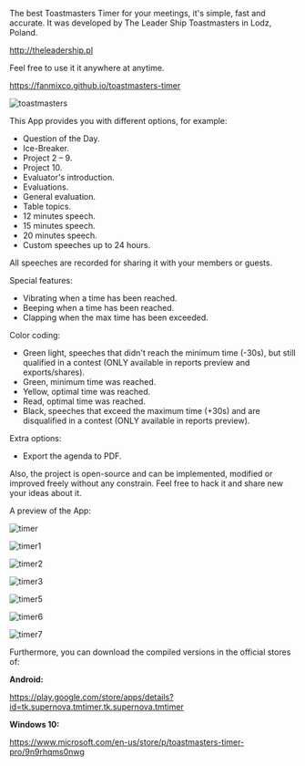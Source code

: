 The best Toastmasters Timer for your meetings, it's simple, fast and accurate. It was developed by The Leader Ship Toastmasters in Lodz, Poland.

http://theleadership.pl

Feel free to use it it anywhere at anytime.

https://fanmixco.github.io/toastmasters-timer

![toastmasters](http://dominicanewsonline.com/news/wp-content/uploads/2014/10/ToastmastersLogoColor-300x262.jpg)

This App provides you with different options, for example:
- Question of the Day.
- Ice-Breaker.
- Project 2 – 9.
- Project 10.
- Evaluator's introduction.
- Evaluations.
- General evaluation.
- Table topics.
- 12 minutes speech.
- 15 minutes speech.
- 20 minutes speech.
- Custom speeches up to 24 hours.

All speeches are recorded for sharing it with your members or guests.

Special features:
- Vibrating when a time has been reached.
- Beeping when a time has been reached.
- Clapping when the max time has been exceeded.

Color coding:
- Green light, speeches that didn't reach the minimum time (-30s), but still qualified in a contest (ONLY available in reports preview and exports/shares).
- Green, minimum time was reached.
- Yellow, optimal time was reached.
- Read, optimal time was reached.
- Black, speeches that exceed the maximum time (+30s) and are disqualified in a contest (ONLY available in reports preview).

Extra options:
- Export the agenda to PDF.

Also, the project is open-source and can be implemented, modified or improved freely without any constrain. Feel free to hack it and share new your ideas about it.

A preview of the App:

![timer](https://mir-cdn.behance.net/v1/rendition/project_modules/fs/8d504a63506593.5c2745ffb5dfe.png)

![timer1](https://mir-cdn.behance.net/v1/rendition/project_modules/fs/1ef46663506593.5c2745ffb4ff5.png)

![timer2](https://mir-cdn.behance.net/v1/rendition/project_modules/fs/aa9ec263506593.5c2745ffb413b.png)

![timer3](https://mir-cdn.behance.net/v1/rendition/project_modules/fs/7ec61a63506593.5c2745ffb5245.png)

![timer5](https://mir-cdn.behance.net/v1/rendition/project_modules/fs/c9aa9e63506593.5c2745ffb5440.png)

![timer6](https://mir-cdn.behance.net/v1/rendition/project_modules/fs/475fcb63506593.5c2745ffb56c8.png)

![timer7](https://mir-cdn.behance.net/v1/rendition/project_modules/fs/7ac79763506593.5c2745ffb6088.png)

Furthermore, you can download the compiled versions in the official stores of:

**Android:**

https://play.google.com/store/apps/details?id=tk.supernova.tmtimer.tk.supernova.tmtimer

**Windows 10:**

https://www.microsoft.com/en-us/store/p/toastmasters-timer-pro/9n9rhqms0nwg
